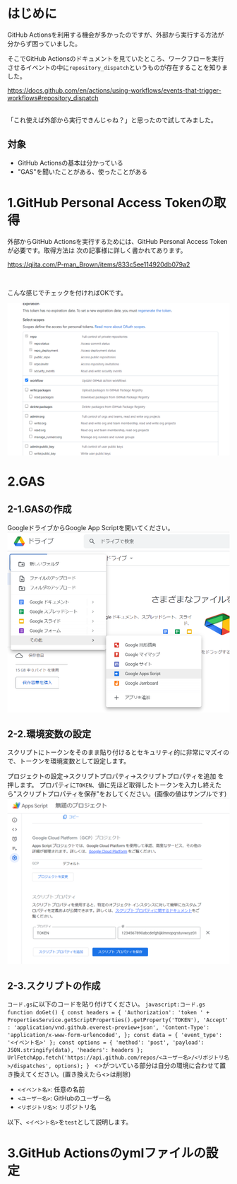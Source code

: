 <!--
title:   【GAS】GASからGitHub Actionsを実行してみる
tags:    GAS,GitHubActions
id:      3d87fc94fd3c4d6e71ee
private: true
-->
# はじめに

GitHub Actionsを利用する機会が多かったのですが、外部から実行する方法が分からず困っていました。

そこでGitHub Actionsのドキュメントを見ていたところ、ワークフローを実行させるイベントの中に```repository_dispatch```というものが存在することを知りました。

https://docs.github.com/en/actions/using-workflows/events-that-trigger-workflows#repository_dispatch

<br>
「これ使えば外部から実行できんじゃね？」と思ったので試してみました。

## 対象
- GitHub Actionsの基本は分かっている
- "GAS"を聞いたことがある、使ったことがある

# 1.GitHub Personal Access Tokenの取得
外部からGitHub Actionsを実行するためには、GitHub Personal Access Tokenが必要です。取得方法は
次の記事様に詳しく書かれてあります。

https://qiita.com/P-man_Brown/items/833c5ee114920db079a2

<br>

こんな感じでチェックを付ければOKです。

![GitHub Personal Access Tokenのチェック](image/GHA-GAS/github-personal.png)


# 2.GAS
## 2-1.GASの作成
GoogleドライブからGoogle App Scriptを開いてください。
![GASを開く](image/GHA-GAS/open-gas.png)
## 2-2.環境変数の設定
スクリプトにトークンをそのまま貼り付けるとセキュリティ的に非常にマズイので、トークンを環境変数として設定します。


プロジェクトの設定→スクリプトプロパティ→スクリプトプロパティを追加 を押します。
プロパティに```TOKEN```、値に先ほど取得したトークンを入力し終えたら"スクリプトプロパティを保存"をおしてください。(画像の値はサンプルです)
![環境変数](image/GHA-GAS/env.png)
## 2-3.スクリプトの作成
```コード.gs```に以下のコードを貼り付けてください。
`javascript:コード.gs
function doGet() {
  const headers = {
    'Authorization': 'token ' + PropertiesService.getScriptProperties().getProperty('TOKEN'),
    'Accept' : 'application/vnd.github.everest-preview+json',
    'Content-Type': 'application/x-www-form-urlencoded',
  };
  const data = {
    'event_type': '<イベント名>'
  };
  const options = {
    'method': 'post',
    'payload': JSON.stringify(data),
    'headers': headers
  };
  UrlFetchApp.fetch('https://api.github.com/repos/<ユーザー名>/<リポジトリ名>/dispatches', options);
}
`
<>がついている部分は自分の環境に合わせて置き換えてください。(置き換えたら<>は削除)
- ```<イベント名>```: 任意の名前
- ```<ユーザー名>```: GitHubのユーザー名
- ```<リポジトリ名>```: リポジトリ名

以下、```<イベント名>```を```test```として説明します。

# 3.GitHub Actionsのymlファイルの設定